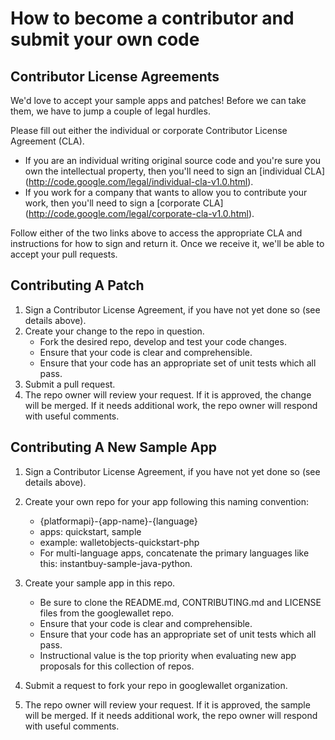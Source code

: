 # How to become a contributor and submit your own code

## Contributor License Agreements

We'd love to accept your sample apps and patches! Before we can take them, we 
have to jump a couple of legal hurdles.

Please fill out either the individual or corporate Contributor License Agreement
(CLA).

  * If you are an individual writing original source code and you're sure you
    own the intellectual property, then you'll need to sign an [individual CLA]
    (http://code.google.com/legal/individual-cla-v1.0.html).
  * If you work for a company that wants to allow you to contribute your work,
    then you'll need to sign a [corporate CLA]
    (http://code.google.com/legal/corporate-cla-v1.0.html).

Follow either of the two links above to access the appropriate CLA and
instructions for how to sign and return it. Once we receive it, we'll be able to
accept your pull requests.

## Contributing A Patch

1. Sign a Contributor License Agreement, if you have not yet done so (see
   details above).
1. Create your change to the repo in question.
    * Fork the desired repo, develop and test your code changes.
    * Ensure that your code is clear and comprehensible.
    * Ensure that your code has an appropriate set of unit tests which all pass.
1. Submit a pull request.
1. The repo owner will review your request. If it is approved, the change will
   be merged. If it needs additional work, the repo owner will respond with
   useful comments.

## Contributing A New Sample App

1. Sign a Contributor License Agreement, if you have not yet done so (see
   details above).
1. Create your own repo for your app following this naming convention:
    * {platformapi}-{app-name}-{language}
    * apps: quickstart, sample
    * example:  walletobjects-quickstart-php
    * For multi-language apps, concatenate the primary languages like this:
      instantbuy-sample-java-python.

1. Create your sample app in this repo.
    * Be sure to clone the README.md, CONTRIBUTING.md and LICENSE files from the
      googlewallet repo.
    * Ensure that your code is clear and comprehensible.
    * Ensure that your code has an appropriate set of unit tests which all pass.
    * Instructional value is the top priority when evaluating new app proposals for
      this collection of repos.
1. Submit a request to fork your repo in googlewallet organization.
1. The repo owner will review your request. If it is approved, the sample will
   be merged. If it needs additional work, the repo owner will respond with 
   useful comments.
